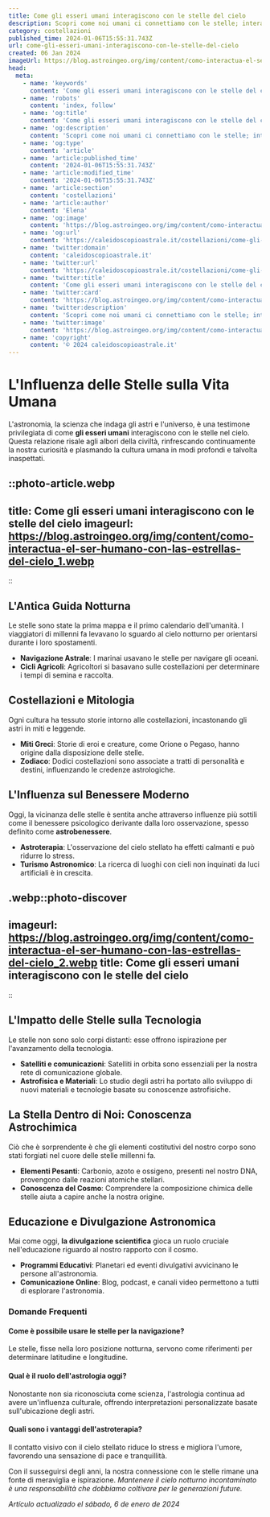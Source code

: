 ```yaml
---
title: Come gli esseri umani interagiscono con le stelle del cielo
description: Scopri come noi umani ci connettiamo con le stelle; interazioni celesti, miti e scienza. Esplora il cielo con noi!
category: costellazioni
published_time: 2024-01-06T15:55:31.743Z
url: come-gli-esseri-umani-interagiscono-con-le-stelle-del-cielo
created: 06 Jan 2024
imageUrl: https://blog.astroingeo.org/img/content/como-interactua-el-ser-humano-con-las-estrellas-del-cielo_1.webp
head:
  meta:
    - name: 'keywords'
      content: 'Come gli esseri umani interagiscono con le stelle del cielo'
    - name: 'robots'
      content: 'index, follow'
    - name: 'og:title'
      content: 'Come gli esseri umani interagiscono con le stelle del cielo'
    - name: 'og:description'
      content: 'Scopri come noi umani ci connettiamo con le stelle; interazioni celesti, miti e scienza. Esplora il cielo con noi!'
    - name: 'og:type'
      content: 'article'
    - name: 'article:published_time'
      content: '2024-01-06T15:55:31.743Z'
    - name: 'article:modified_time'
      content: '2024-01-06T15:55:31.743Z'
    - name: 'article:section'
      content: 'costellazioni'
    - name: 'article:author'
      content: 'Elena'
    - name: 'og:image'
      content: 'https://blog.astroingeo.org/img/content/como-interactua-el-ser-humano-con-las-estrellas-del-cielo_1.webp'
    - name: 'og:url'
      content: 'https://caleidoscopioastrale.it/costellazioni/come-gli-esseri-umani-interagiscono-con-le-stelle-del-cielo'
    - name: 'twitter:domain'
      content: 'caleidoscopioastrale.it'
    - name: 'twitter:url'
      content: 'https://caleidoscopioastrale.it/costellazioni/come-gli-esseri-umani-interagiscono-con-le-stelle-del-cielo'
    - name: 'twitter:title'
      content: 'Come gli esseri umani interagiscono con le stelle del cielo'
    - name: 'twitter:card'
      content: 'https://blog.astroingeo.org/img/content/como-interactua-el-ser-humano-con-las-estrellas-del-cielo_1.webp'
    - name: 'twitter:description'
      content: 'Scopri come noi umani ci connettiamo con le stelle; interazioni celesti, miti e scienza. Esplora il cielo con noi!'
    - name: 'twitter:image'
      content: 'https://blog.astroingeo.org/img/content/como-interactua-el-ser-humano-con-las-estrellas-del-cielo_1.webp'
    - name: 'copyright'
      content: '© 2024 caleidoscopioastrale.it'
---
```

# L'Influenza delle Stelle sulla Vita Umana

L'astronomia, la scienza che indaga gli astri e l'universo, è una testimone privilegiata di come **gli esseri umani** interagiscono con le stelle nel cielo. Questa relazione risale agli albori della civiltà, rinfrescando continuamente la nostra curiosità e plasmando la cultura umana in modi profondi e talvolta inaspettati.

::photo-article.webp
---
title: Come gli esseri umani interagiscono con le stelle del cielo
imageurl: https://blog.astroingeo.org/img/content/como-interactua-el-ser-humano-con-las-estrellas-del-cielo_1.webp
---
::

## L'Antica Guida Notturna

Le stelle sono state la prima mappa e il primo calendario dell'umanità. I viaggiatori di millenni fa levavano lo sguardo al cielo notturno per orientarsi durante i loro spostamenti.

- **Navigazione Astrale**: I marinai usavano le stelle per navigare gli oceani.
- **Cicli Agricoli**: Agricoltori si basavano sulle costellazioni per determinare i tempi di semina e raccolta.

## Costellazioni e Mitologia

Ogni cultura ha tessuto storie intorno alle costellazioni, incastonando gli astri in miti e leggende.

- **Miti Greci**: Storie di eroi e creature, come Orione o Pegaso, hanno origine dalla disposizione delle stelle.
- **Zodiaco**: Dodici costellazioni sono associate a tratti di personalità e destini, influenzando le credenze astrologiche.

## L'Influenza sul Benessere Moderno

Oggi, la vicinanza delle stelle è sentita anche attraverso influenze più sottili come il benessere psicologico derivante dalla loro osservazione, spesso definito come **astrobenessere**.

- **Astroterapia**: L'osservazione del cielo stellato ha effetti calmanti e può ridurre lo stress.
- **Turismo Astronomico**: La ricerca di luoghi con cieli non inquinati da luci artificiali è in crescita.

.webp::photo-discover
---
imageurl: https://blog.astroingeo.org/img/content/como-interactua-el-ser-humano-con-las-estrellas-del-cielo_2.webp
title: Come gli esseri umani interagiscono con le stelle del cielo
---
::

## L'Impatto delle Stelle sulla Tecnologia

Le stelle non sono solo corpi distanti: esse offrono ispirazione per l'avanzamento della tecnologia.

- **Satelliti e comunicazioni**: Satelliti in orbita sono essenziali per la nostra rete di comunicazione globale.
- **Astrofisica e Materiali**: Lo studio degli astri ha portato allo sviluppo di nuovi materiali e tecnologie basate su conoscenze astrofisiche.

## La Stella Dentro di Noi: Conoscenza Astrochimica

Ciò che è sorprendente è che gli elementi costitutivi del nostro corpo sono stati forgiati nel cuore delle stelle millenni fa.

- **Elementi Pesanti**: Carbonio, azoto e ossigeno, presenti nel nostro DNA, provengono dalle reazioni atomiche stellari.
- **Conoscenza del Cosmo**: Comprendere la composizione chimica delle stelle aiuta a capire anche la nostra origine.

## Educazione e Divulgazione Astronomica

Mai come oggi, **la divulgazione scientifica** gioca un ruolo cruciale nell'educazione riguardo al nostro rapporto con il cosmo.

- **Programmi Educativi**: Planetari ed eventi divulgativi avvicinano le persone all'astronomia.
- **Comunicazione Online**: Blog, podcast, e canali video permettono a tutti di esplorare l'astronomia.

### Domande Frequenti

#### Come è possibile usare le stelle per la navigazione?

Le stelle, fisse nella loro posizione notturna, servono come riferimenti per determinare latitudine e longitudine.

#### Qual è il ruolo dell'astrologia oggi?

Nonostante non sia riconosciuta come scienza, l'astrologia continua ad avere un'influenza culturale, offrendo interpretazioni personalizzate basate sull'ubicazione degli astri.

#### Quali sono i vantaggi dell'astroterapia?

Il contatto visivo con il cielo stellato riduce lo stress e migliora l'umore, favorendo una sensazione di pace e tranquillità.

Con il susseguirsi degli anni, la nostra connessione con le stelle rimane una fonte di meraviglia e ispirazione. *Mantenere il cielo notturno incontaminato è una responsabilità che dobbiamo coltivare per le generazioni future.*

_Artículo actualizado el sábado, 6 de enero de 2024_
